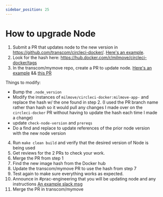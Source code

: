 ```yaml
---
sidebar_position: 25
---
```


# How to upgrade Node

1. Submit a PR that updates node to the new version in https://github.com/transcom/circleci-docker/. [Here's an example](https://github.com/transcom/circleci-docker/pull/130).
2. Look for the hash here: https://hub.docker.com/r/milmove/circleci-docker/tags
3. In the transcom/mymove repo, create a PR to update node. [Here's an example](https://github.com/transcom/mymove/pull/6878) && [this PR](https://github.com/transcom/mymove/pull/6904)

Things to modify:
* Bump the `.node_version`
* Modify the instances of `milmove/circleci-docker:milmove-app-` and replace the hash w/ the one found in step 2. (I used the PR branch name rather than hash so it would pull any changes I made over on the `circleci-docker` PR without having to update the hash each time I made a change)
* update `check-node-version` and `prereqs`
* Do a find and replace to update references of the prior node version with the new node version
4. Run `make clean build` and verify that the desired version of Node is being used
5. Get reviews for the 2 PRs to check your work.
6. Merge the PR from step 1
7. Find the new image hash from the Docker hub
8. Update the transcom/mymove PR to use the hash from step 7
9. Test again to make sure everything works as expected.
10. Announce in #prac-engineering that you will be updating node and any instructions [An example slack msg](https://ustcdp3.slack.com/archives/CP6PTUPQF/p1624996730029000)
10. Merge the PR in transcom/mymove
